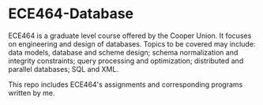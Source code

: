 # ECE464-Database

ECE464 is a graduate level course offered by the Cooper Union. It focuses on engineering and design of databases. Topics to be covered may include: data models, database and scheme design; schema normalization and integrity constraints; query processing and optimization; distributed and parallel databases; SQL and XML.

This repo includes ECE464's assignments and corresponding programs written by me.
